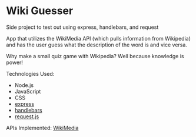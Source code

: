 # Wiki Guesser

Side project to test out using express, handlebars, and request

App that utilizes the WikiMedia API (which pulls information from Wikipedia) and has the user guess what the description of the word is and vice versa.

Why make a small quiz game with Wikipedia? Well because knowledge is power!

Technologies Used:
- Node.js
- JavaScript
- CSS
- [express](https://expressjs.com/)
- [handlebars](http://handlebarsjs.com/)
- [request.js](https://www.npmjs.com/package/request)

APIs Implemented:
[WikiMedia](https://www.mediawiki.org/wiki/API:Main_page)
